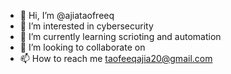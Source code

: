 - 👋 Hi, I’m @ajiataofreeq
- 👀 I’m interested in cybersecurity
- 🌱 I’m currently learning scrioting and automation
- 💞️ I’m looking to collaborate on
- 📫 How to reach me taofeeqajia20@gmail.com

<!---
ajiataofreeq/ajiataofreeq is a ✨ special ✨ repository because its `README.md` (this file) appears on your GitHub profile.
You can click the Preview link to take a look at your changes.
--->
